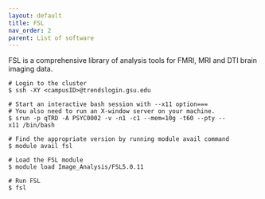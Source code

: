 ```yaml
---
layout: default
title: FSL
nav_order: 2
parent: List of software
---
```

FSL is a comprehensive library of analysis tools for FMRI, MRI and DTI
brain imaging data.

```
# Login to the cluster
$ ssh -XY <campusID>@trendslogin.gsu.edu

# Start an interactive bash session with --x11 option===
# You also need to run an X-window server on your machine.
$ srun -p qTRD -A PSYC0002 -v -n1 -c1 --mem=10g -t60 --pty --x11 /bin/bash

# Find the appropriate version by running module avail command 
$ module avail fsl

# Load the FSL module
$ module load Image_Analysis/FSL5.0.11

# Run FSL
$ fsl
```
